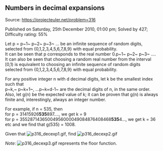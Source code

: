 Numbers in decimal expansions
-----------------------------

Source: https://projecteuler.net/problem=316

Published on Saturday, 25th December 2010, 01:00 pm; Solved by 427;
Difficulty rating: 55%

Let p = p~1~ p~2~ p~3~ ... be an infinite sequence of random digits,
selected from {0,1,2,3,4,5,6,7,8,9} with equal probability.\
 It can be seen that p corresponds to the real number 0.p~1~ p~2~ p~3~
....\
 It can also be seen that choosing a random real number from the
interval [0,1) is equivalent to choosing an infinite sequence of random
digits selected from {0,1,2,3,4,5,6,7,8,9} with equal probability.

For any positive integer n with d decimal digits, let k be the smallest
index such that\
p~k,~ p~k+1~, ...p~k+d-1~ are the decimal digits of n, in the same
order.\
 Also, let g(n) be the expected value of k; it can be proven that g(n)
is always finite and, interestingly, always an integer number.

For example, if n = 535, then\
 for p = 31415926**535**897...., we get k = 9\
 for p = 35528714365004956000049084876408468**535**4..., we get k = 36\
 etc and we find that g(535) = 1008.

Given that ![p316\_decexp1.gif](project/images/p316_decexp1.gif), find
![p316\_decexp2.gif](project/images/p316_decexp2.gif)

*Note*: ![p316\_decexp3.gif](project/images/p316_decexp3.gif) represents
the floor function.

